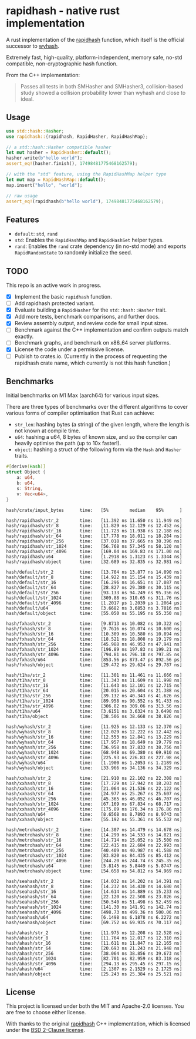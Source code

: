 # rapidhash - native rust implementation

A rust implementation of the [rapidhash](https://github.com/Nicoshev/rapidhash) function, which itself is the official successor to [wyhash](https://github.com/wangyi-fudan/wyhash).

Extremely fast, high-quality, platform-independent, memory safe, no-std compatible, non-cryptographic hash function.

From the C++ implementation:
> Passes all tests in both SMHasher and SMHasher3, collision-based study showed a collision probability lower than wyhash and close to ideal.

## Usage

```rust
use std::hash::Hasher;
use rapidhash::{rapidhash, RapidHasher, RapidHashMap};

// a std::hash::Hasher compatible hasher
let mut hasher = RapidHasher::default();
hasher.write(b"hello world");
assert_eq!(hasher.finish(), 17498481775468162579);

// with the "std" feature, using the RapidHashMap helper type
let mut map = RapidHashMap::default();
map.insert("hello", "world");

// raw usage
assert_eq!(rapidhash(b"hello world"), 17498481775468162579);
```

## Features

- `default`: `std`, `rand`
- `std`: Enables the `RapidHashMap` and `RapidHashSet` helper types.
- `rand`: Enables the `rand` crate dependency (in no-std mode) and exports  `RapidRandomState` to randomly initialize the seed.

## TODO
This repo is an active work in progress.

- [x] Implement the basic `rapidhash` function.
- [ ] Add rapidhash protected variant.
- [x] Evaluate building a `RapidHasher` for the `std::hash::Hasher` trait.
- [x] Add more tests, benchmark comparisons, and further docs.
- [x] Review assembly output, and review code for small input sizes.
- [ ] Benchmark against the C++ implementation and confirm outputs match exactly.
- [ ] Benchmark graphs, and benchmark on x86_64 server platforms.
- [x] License the code under a permissive license.
- [ ] Publish to crates.io. (Currently in the process of requesting the rapidhash crate name, which currently is not this hash function.)

## Benchmarks
Initial benchmarks on M1 Max (aarch64) for various input sizes.

There are three types of benchmarks over the different algorithms to cover various forms of compiler optimisation that Rust can achieve:
- `str_len`: hashing bytes (a string) of the given length, where the length is not known at compile time.
- `u64`: hashing a u64, 8 bytes of known size, and so the compiler can heavily optimise the path (up to 10x faster!).
- `object`: hashing a struct of the following form via the `Hash` and `Hasher` traits.
```rust
#[derive(Hash)]
struct Object {
    a: u64,
    b: u64,
    s: String,
    v: Vec<u64>,
}
```

```text
hash/crate/input_bytes      time:   [5%        median    95%      ]

hash/rapidhash/str_2        time:   [11.392 ns 11.650 ns 11.949 ns]
hash/rapidhash/str_8        time:   [11.829 ns 12.129 ns 12.452 ns]
hash/rapidhash/str_16       time:   [11.723 ns 11.938 ns 12.188 ns]
hash/rapidhash/str_64       time:   [17.778 ns 18.011 ns 18.284 ns]
hash/rapidhash/str_256      time:   [37.018 ns 37.665 ns 38.396 ns]
hash/rapidhash/str_1024     time:   [56.768 ns 57.345 ns 58.120 ns]
hash/rapidhash/str_4096     time:   [169.04 ns 169.83 ns 171.00 ns]
hash/rapidhash/u64          time:   [1.2918 ns 1.3123 ns 1.3344 ns]
hash/rapidhash/object       time:   [32.689 ns 32.835 ns 32.981 ns]

hash/default/str_2          time:   [13.704 ns 13.877 ns 14.090 ns]
hash/default/str_8          time:   [14.922 ns 15.154 ns 15.439 ns]
hash/default/str_16         time:   [16.296 ns 16.651 ns 17.087 ns]
hash/default/str_64         time:   [28.827 ns 29.380 ns 30.115 ns]
hash/default/str_256        time:   [93.133 ns 94.249 ns 95.356 ns]
hash/default/str_1024       time:   [309.88 ns 310.65 ns 311.76 ns]
hash/default/str_4096       time:   [1.2017 µs 1.2039 µs 1.2064 µs]
hash/default/u64            time:   [3.6682 ns 3.6853 ns 3.7016 ns]
hash/default/object         time:   [55.050 ns 55.195 ns 55.350 ns]

hash/fxhash/str_2           time:   [9.8713 ns 10.082 ns 10.322 ns]
hash/fxhash/str_8           time:   [9.7616 ns 10.074 ns 10.600 ns]
hash/fxhash/str_16          time:   [10.309 ns 10.580 ns 10.894 ns]
hash/fxhash/str_64          time:   [18.521 ns 18.808 ns 19.179 ns]
hash/fxhash/str_256         time:   [45.988 ns 46.953 ns 47.941 ns]
hash/fxhash/str_1024        time:   [196.89 ns 197.83 ns 199.21 ns]
hash/fxhash/str_4096        time:   [794.81 ns 796.18 ns 797.85 ns]
hash/fxhash/u64             time:   [853.56 ps 873.47 ps 892.56 ps]
hash/fxhash/object          time:   [29.472 ns 29.624 ns 29.787 ns]

hash/t1ha/str_2             time:   [11.301 ns 11.461 ns 11.666 ns]
hash/t1ha/str_8             time:   [11.343 ns 11.609 ns 11.998 ns]
hash/t1ha/str_16            time:   [11.643 ns 12.101 ns 12.715 ns]
hash/t1ha/str_64            time:   [20.015 ns 20.604 ns 21.388 ns]
hash/t1ha/str_256           time:   [39.132 ns 40.343 ns 41.626 ns]
hash/t1ha/str_1024          time:   [89.958 ns 90.552 ns 91.433 ns]
hash/t1ha/str_4096          time:   [306.82 ns 309.06 ns 313.56 ns]
hash/t1ha/u64               time:   [3.6151 ns 3.6324 ns 3.6490 ns]
hash/t1ha/object            time:   [38.506 ns 38.668 ns 38.826 ns]

hash/wyhash/str_2           time:   [11.925 ns 12.133 ns 12.370 ns]
hash/wyhash/str_8           time:   [12.029 ns 12.222 ns 12.442 ns]
hash/wyhash/str_16          time:   [12.553 ns 12.841 ns 13.229 ns]
hash/wyhash/str_64          time:   [17.957 ns 18.649 ns 19.779 ns]
hash/wyhash/str_256         time:   [36.958 ns 37.833 ns 38.756 ns]
hash/wyhash/str_1024        time:   [68.948 ns 69.380 ns 69.910 ns]
hash/wyhash/str_4096        time:   [225.93 ns 226.83 ns 227.98 ns]
hash/wyhash/u64             time:   [1.1900 ns 1.2053 ns 1.2189 ns]
hash/wyhash/object          time:   [33.966 ns 34.136 ns 34.329 ns]

hash/xxhash/str_2           time:   [21.910 ns 22.102 ns 22.308 ns]
hash/xxhash/str_8           time:   [17.729 ns 17.942 ns 18.203 ns]
hash/xxhash/str_16          time:   [21.064 ns 21.536 ns 22.122 ns]
hash/xxhash/str_64          time:   [24.977 ns 25.267 ns 25.607 ns]
hash/xxhash/str_256         time:   [45.365 ns 46.052 ns 46.707 ns]
hash/xxhash/str_1024        time:   [67.169 ns 67.834 ns 68.717 ns]
hash/xxhash/str_4096        time:   [175.89 ns 176.34 ns 176.86 ns]
hash/xxhash/u64             time:   [8.6568 ns 8.7893 ns 8.9743 ns]
hash/xxhash/object          time:   [55.192 ns 55.361 ns 55.532 ns]

hash/metrohash/str_2        time:   [14.307 ns 14.479 ns 14.678 ns]
hash/metrohash/str_8        time:   [14.299 ns 14.533 ns 14.821 ns]
hash/metrohash/str_16       time:   [14.714 ns 15.052 ns 15.500 ns]
hash/metrohash/str_64       time:   [22.415 ns 22.684 ns 22.993 ns]
hash/metrohash/str_256      time:   [40.409 ns 40.987 ns 41.588 ns]
hash/metrohash/str_1024     time:   [83.820 ns 84.435 ns 85.412 ns]
hash/metrohash/str_4096     time:   [244.20 ns 244.74 ns 245.35 ns]
hash/metrohash/u64          time:   [5.8145 ns 5.8449 ns 5.8747 ns]
hash/metrohash/object       time:   [54.658 ns 54.812 ns 54.969 ns]

hash/seahash/str_2          time:   [14.032 ns 14.202 ns 14.391 ns]
hash/seahash/str_8          time:   [14.232 ns 14.430 ns 14.680 ns]
hash/seahash/str_16         time:   [14.614 ns 14.889 ns 15.233 ns]
hash/seahash/str_64         time:   [22.120 ns 22.508 ns 23.026 ns]
hash/seahash/str_256        time:   [50.540 ns 51.498 ns 52.459 ns]
hash/seahash/str_1024       time:   [141.30 ns 141.91 ns 142.74 ns]
hash/seahash/str_4096       time:   [498.73 ns 499.36 ns 500.06 ns]
hash/seahash/u64            time:   [6.1498 ns 6.1878 ns 6.2272 ns]
hash/seahash/object         time:   [69.752 ns 69.935 ns 70.117 ns]

hash/ahash/str_2            time:   [11.975 ns 12.208 ns 12.528 ns]
hash/ahash/str_8            time:   [11.764 ns 12.017 ns 12.310 ns]
hash/ahash/str_16           time:   [11.611 ns 11.847 ns 12.165 ns]
hash/ahash/str_64           time:   [20.693 ns 21.243 ns 21.948 ns]
hash/ahash/str_256          time:   [38.064 ns 38.856 ns 39.673 ns]
hash/ahash/str_1024         time:   [82.701 ns 82.959 ns 83.318 ns]
hash/ahash/str_4096         time:   [294.13 ns 295.45 ns 297.15 ns]
hash/ahash/u64              time:   [2.1307 ns 2.1529 ns 2.1725 ns]
hash/ahash/object           time:   [25.243 ns 25.384 ns 25.521 ns]
```

## License
This project is licensed under both the MIT and Apache-2.0 licenses. You are free to choose either license.

With thanks to the original [rapidhash](https://github.com/Nicoshev/rapidhash) C++ implementation, which is licensed under the [BSD 2-Clause license](https://github.com/Nicoshev/rapidhash/blob/master/LICENSE).
